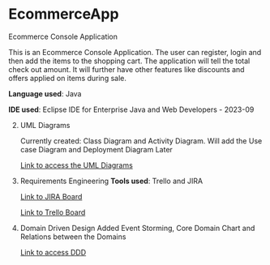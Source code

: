 # EcommerceApp
Ecommerce Console Application

This is an Ecommerce Console Application. The user can register, login and then add the items to the shopping cart.
The application will tell the total check out amount. It will further have other features like discounts and offers applied on items during sale.

**Language used**: Java

**IDE used**: Eclipse IDE for Enterprise Java and Web Developers - 2023-09

2. UML Diagrams
   
     Currently created: Class Diagram and Activity Diagram.
     Will add the Use case Diagram and Deployment Diagram Later
  
     [Link to access the UML Diagrams](https://github.com/Deepshikha1611/EcommerceApp/tree/master/UML%20Diagrams)

3. Requirements Engineering
     **Tools used**: Trello and JIRA
  
     [Link to JIRA Board](https://singhdeepshikha165.atlassian.net/jira/software/projects/KAN/boards/1)
  
     [Link to Trello Board](https://trello.com/b/0zwFEus1/ecommerce-website)

5. Domain Driven Design
     Added Event Storming, Core Domain Chart and Relations between the Domains
  
     [Link to access DDD](https://github.com/Deepshikha1611/EcommerceApp/tree/master/Domain%20Driven%20Design)



